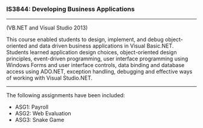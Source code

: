 ### IS3844: Developing Business Applications
***
(VB.NET and Visual Studio 2013)

This course enabled students to design, implement, and debug object-oriented and data driven business applications in Visual Basic.NET. Students learned application design choices, object-oriented design principles, event-driven programming, user interface programming using Windows Forms and user interface controls, data binding and database access using ADO.NET, exception handling, debugging and effective ways of working with Visual Studio.NET.
***
The following assignments have been included:
- ASG1: Payroll
- ASG2: Web Evaluation
- ASG3: Snake Game
